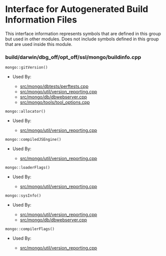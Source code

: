 
# Interface for Autogenerated Build Information Files
This interface information represents symbols that are defined in this group but used in other modules.  Does not include symbols defined in this group that are used inside this module.

### build/darwin/dbg\_off/opt\_off/ssl/mongo/buildinfo.cpp

<div></div>

    mongo::gitVersion()

- Used By:

    - [src/mongo/dbtests/perftests.cpp](../../../../tests/unit\_tests)
    - [src/mongo/util/version\_reporting.cpp](../../../../utilities/utilities)
    - [src/mongo/db/dbwebserver.cpp](../../../../network/web\_server)
    - [src/mongo/tools/tool\_options.cpp](../../../../tools/tools)

<div></div>

    mongo::allocator()

- Used By:

    - [src/mongo/util/version\_reporting.cpp](../../../../utilities/utilities)

<div></div>

    mongo::compiledJSEngine()

- Used By:

    - [src/mongo/util/version\_reporting.cpp](../../../../utilities/utilities)

<div></div>

    mongo::loaderFlags()

- Used By:

    - [src/mongo/util/version\_reporting.cpp](../../../../utilities/utilities)

<div></div>

    mongo::sysInfo()

- Used By:

    - [src/mongo/util/version\_reporting.cpp](../../../../utilities/utilities)
    - [src/mongo/db/dbwebserver.cpp](../../../../network/web\_server)

<div></div>

    mongo::compilerFlags()

- Used By:

    - [src/mongo/util/version\_reporting.cpp](../../../../utilities/utilities)

